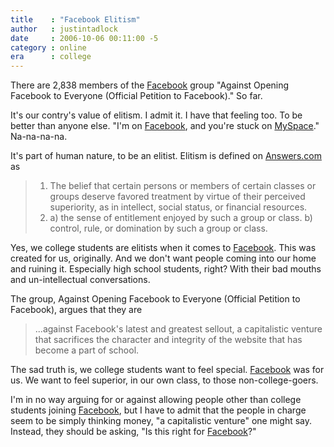 ```yaml
---
title    : "Facebook Elitism"
author   : justintadlock
date     : 2006-10-06 00:11:00 -5
category : online
era      : college
---
```


There are 2,838 members of the <a href="http://www.facebook.com" title="Facebook's Website (New Window)" rel="external"> Facebook</a> group "Against Opening Facebook to Everyone (Official Petition to Facebook)."  So far.

It's our contry's value of elitism.  I admit it.  I have that feeling too.  To be better than anyone else.  "I'm on <a href="http://www.facebook.com" title="Facebook's Website (New Window)" rel="external"> Facebook</a>, and you're stuck on <a href="http://myspace.com" title="MySpace's Website (New Window)" rel="external"> MySpace</a>."  Na-na-na-na.

It's part of human nature, to be an elitist.  Elitism is defined on <a href="http://answers.com" title="Answer's Website (New Window)" rel="external"> Answers.com</a> as

<blockquote>
<ol>
<li>The belief that certain persons or members of certain classes or groups deserve favored treatment by virtue of their perceived superiority, as in intellect, social status, or financial resources.</li>
<li>
a) the sense of entitlement enjoyed by such a group or class.
b) control, rule, or domination by such a group or class.
</li>
</ol>
</blockquote>

Yes, we college students are elitists when it comes to <a href="http://www.facebook.com" title="Facebook's Website (New Window)" rel="external"> Facebook</a>.  This was created for us, originally.  And we don't want people coming into our home and ruining it.  Especially high school students, right?  With their bad mouths and un-intellectual conversations.

The group, Against Opening Facebook to Everyone (Official Petition to Facebook), argues that they are

<blockquote>
...against Facebook's latest and greatest sellout, a capitalistic venture that sacrifices the character and integrity of the website that has become a part of school.
</blockquote>

The sad truth is, we college students want to feel special.  <a href="http://www.facebook.com" title="Facebook's Website (New Window)" rel="external"> Facebook</a> was for us.  We want to feel superior, in our own class, to those non-college-goers.

I'm in no way arguing for or against allowing people other than college students joining <a href="http://www.facebook.com" title="Facebook's Website (New Window)" rel="external"> Facebook</a>, but I have to admit that the people in charge seem to be simply thinking money, "a capitalistic venture" one might say.  Instead, they should be asking, "Is this right for <a href="http://www.facebook.com" title="Facebook's Website (New Window)" rel="external"> Facebook</a>?"
